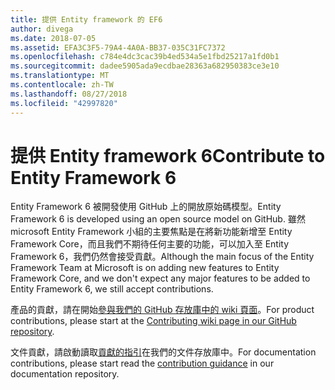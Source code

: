 ```yaml
---
title: 提供 Entity framework 的 EF6
author: divega
ms.date: 2018-07-05
ms.assetid: EFA3C3F5-79A4-4A0A-BB37-035C31FC7372
ms.openlocfilehash: c784e4dc3cac39b4ed534a5e1fbd25217a1fd0b1
ms.sourcegitcommit: dadee5905ada9ecdbae28363a682950383ce3e10
ms.translationtype: MT
ms.contentlocale: zh-TW
ms.lasthandoff: 08/27/2018
ms.locfileid: "42997820"
---
```

# <a name="contribute-to-entity-framework-6"></a><span data-ttu-id="beeb7-102">提供 Entity framework 6</span><span class="sxs-lookup"><span data-stu-id="beeb7-102">Contribute to Entity Framework 6</span></span>
<span data-ttu-id="beeb7-103">Entity Framework 6 被開發使用 GitHub 上的開放原始碼模型。</span><span class="sxs-lookup"><span data-stu-id="beeb7-103">Entity Framework 6 is developed using an open source model on GitHub.</span></span> <span data-ttu-id="beeb7-104">雖然 microsoft Entity Framework 小組的主要焦點是在將新功能新增至 Entity Framework Core，而且我們不期待任何主要的功能，可以加入至 Entity Framework 6，我們仍然會接受貢獻。</span><span class="sxs-lookup"><span data-stu-id="beeb7-104">Although the main focus of the Entity Framework Team at Microsoft is on adding new features to Entity Framework Core, and we don't expect any major features to be added to Entity Framework 6, we still accept contributions.</span></span>

<span data-ttu-id="beeb7-105">產品的貢獻，請在開始[參與我們的 GitHub 存放庫中的 wiki 頁面](https://github.com/aspnet/EntityFramework6/wiki/Contributing)。</span><span class="sxs-lookup"><span data-stu-id="beeb7-105">For product contributions, please start at the [Contributing wiki page in our GitHub repository](https://github.com/aspnet/EntityFramework6/wiki/Contributing).</span></span>

<span data-ttu-id="beeb7-106">文件貢獻，請啟動讀取[貢獻的指引](https://github.com/aspnet/EntityFramework.Docs/blob/master/CONTRIBUTING.md)在我們的文件存放庫中。</span><span class="sxs-lookup"><span data-stu-id="beeb7-106">For documentation contributions, please start read the [contribution guidance](https://github.com/aspnet/EntityFramework.Docs/blob/master/CONTRIBUTING.md) in our documentation repository.</span></span>
